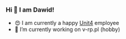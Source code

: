 ### Hi 👋 I am Dawid!


- 😍 I am currently a happy [Unit4](https://www.unit4.com) employee
- 🔭 I’m currently working on v-rp.pl (hobby)

